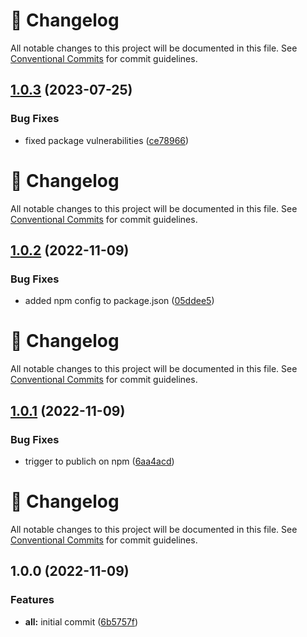 <!-- markdownlint-disable --><!-- textlint-disable -->

# 📓 Changelog

All notable changes to this project will be documented in this file. See
[Conventional Commits](https://conventionalcommits.org) for commit guidelines.

## [1.0.3](https://github.com/DmytroMysak/semantic-release-config/compare/v1.0.2...v1.0.3) (2023-07-25)

### Bug Fixes

- fixed package vulnerabilities ([ce78966](https://github.com/DmytroMysak/semantic-release-config/commit/ce78966203c6092e20a5032570c0b5cef2f11697))

<!-- markdownlint-disable --><!-- textlint-disable -->

# 📓 Changelog

All notable changes to this project will be documented in this file. See
[Conventional Commits](https://conventionalcommits.org) for commit guidelines.

## [1.0.2](https://github.com/DmytroMysak/semantic-release-config/compare/v1.0.1...v1.0.2) (2022-11-09)

### Bug Fixes

- added npm config to package.json ([05ddee5](https://github.com/DmytroMysak/semantic-release-config/commit/05ddee5b8b086780a8afbcb475011e18ffc1d670))

<!-- markdownlint-disable --><!-- textlint-disable -->

# 📓 Changelog

All notable changes to this project will be documented in this file. See
[Conventional Commits](https://conventionalcommits.org) for commit guidelines.

## [1.0.1](https://github.com/DmytroMysak/semantic-release-config/compare/v1.0.0...v1.0.1) (2022-11-09)

### Bug Fixes

- trigger to publich on npm ([6aa4acd](https://github.com/DmytroMysak/semantic-release-config/commit/6aa4acd9a09b0fc54e56036dd6aaef4cacb67c36))

<!-- markdownlint-disable --><!-- textlint-disable -->

# 📓 Changelog

All notable changes to this project will be documented in this file. See
[Conventional Commits](https://conventionalcommits.org) for commit guidelines.

## 1.0.0 (2022-11-09)

### Features

- **all:** initial commit ([6b5757f](https://github.com/DmytroMysak/semantic-release-config/commit/6b5757fb935e3c61f44afa1d65e2fbc0862dbf7d))
